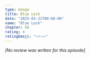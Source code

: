 ```yaml
---
type: manga
title: Blue Lock
date: "2025-03-31T00:00:00"
name: "Blue Lock"
chapter: 56
rating: 4
ratingEmoji: "⭐️⭐️⭐️⭐️"
---
```


_[No review was written for this episode]_